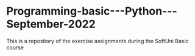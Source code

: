 # Programming-basic---Python---September-2022
Тhis is a repository of the exercise assignments during the SoftUni Basic course
